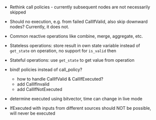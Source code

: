 - Rethink call policies - currently subsequent nodes are not necessarily skipped
- Should no execution, e.g. from failed CallIfValid, also skip downward nodes? Currently, it does not.

- Common reactive operations like combine, merge, aggregate, etc.

- Stateless operations: store result in own state variable instead of `get_state` on operation, no support for `is_valid` then
- Stateful operations: use `get_state` to get value from operation

- bind! policies instead of call_policy?
  - how to handle CallIfValid & CallIfExecuted?
  - add CallIfInvalid
  - add CallIfNotExecuted

- determine executed using bitvector, time can change in live mode

- IfExecuted with inputs from different sources should NOT be possible, will never be executed
